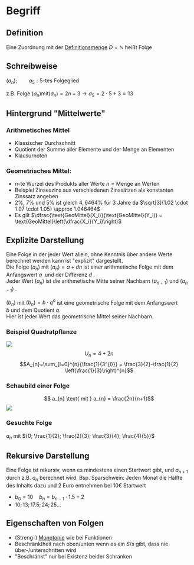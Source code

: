 # Begriff
## Definition
Eine Zuordnung mit der [Definitionsmenge](Intervalle%20und%20Mengen.md) $D = \mathbb{N}$ heißt Folge

## Schreibweise
$(a_{n}); \qquad a_{5}: 5\text{-tes Folgeglied}$

z.B. Folge $(a_{n}) \text{mit} (a_{n}) = 2n+3 \rightarrow a_{5}=2 \cdot 5 + 3 = 13$

## Hintergrund "Mittelwerte"
### Arithmetisches Mittel
- Klassischer Durchschnitt
- Quotient der Summe aller Elemente und der Menge an Elementen
- Klausurnoten
### Geometrisches Mittel:
- $n \text{-te}$ Wurzel des Produkts aller Werte $n=\text{Menge an Werten}$
- Beispiel Zinseszins aus verschiedenen Zinssätzen als konstanten Zinssatz angeben
- $2\%$, $7\%$ und $5\%$  ist gleich $4,6464\%$ für $3$ Jahre da $\sqrt[3]{1.02 \cdot 1.07 \cdot 1.05} \approx 1.046464$
- Es gilt $\dfrac{\text{GeoMittel}(X_i)}{\text{GeoMittel}(Y_i)} = \text{GeoMittel}\left(\dfrac{X_i}{Y_i}\right)$ 

## Explizite Darstellung
Eine Folge in der jeder Wert allein, ohne Kenntnis über andere Werte berechnet werden kann ist "explizit" dargestellt.  
Die Folge $(a_{n})$ mit $(a_{n}) = a+dn$ ist einer arithmetische Folge mit dem Anfangswert $a$  und der Differenz $d$ .  
Jeder Wert $(a_{n})$ ist die arithmetische Mitte seiner Nachbarn $(a_{n+1})$ und $(a_{n-1})$ .

$(b_{n})$ mit $(b_{n}) = b \cdot q^{n}$  ist eine geometrische Folge mit dem Anfangswert $b$ und dem Quotient $q$.  
Hier ist jeder Wert das geometrische Mittel seiner Nachbarn.

### Beispiel Quadratpflanze
![](quadratpflanze.png)
$$U_{n}=4+2n$$
$$A_{n}=\sum_{i=0}^{n}{\frac{1}{3^{i}}} = \frac{3}{2}-\frac{1}{2} \left(\frac{1}{3}\right)^{n}$$

### Schaubild einer Folge
$$ a_{n} \text{ mit } a_{n} = \frac{2n}{n+1}$$
![](schaubildFolge.png)

### Gesuchte Folge
$a_{n}$ mit ${0; \frac{1}{2}; \frac{2}{3}; \frac{3}{4}; \frac{4}{5}}$

## Rekursive Darstellung
Eine Folge ist rekursiv, wenn es mindestens einen Startwert gibt, und $a_{n+1}$ durch z.B. $a_{n}$ berechnet wird.
Bsp. Sparschwein: Jeden Monat die Hälfte des Inhalts dazu und $2$ Euro entnehmen bei $10€$ Startwert
- $b_0 = 10 \quad b_n=b_{n-1}\cdot1.5-2$
- $10;13;17.5;24;25 \ldots$

## Eigenschaften von Folgen
- (Streng-) [Monotonie](Monotonie%20bei%20Folgen.md) wie bei Funktionen 
- Beschränktheit nach oben/unten wenn es ein $S/s$ gibt, dass nie über-/unterschritten wird
- "Beschränkt" nur bei Existenz beider Schranken

